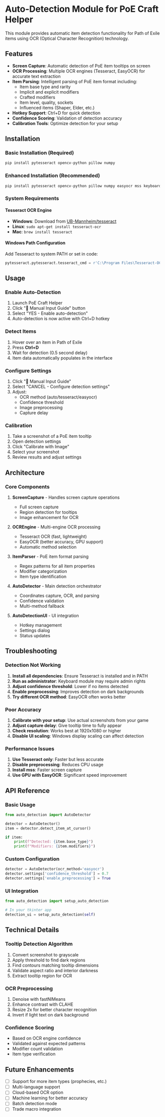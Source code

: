 # Auto-Detection Module for PoE Craft Helper

This module provides automatic item detection functionality for Path of Exile items using OCR (Optical Character Recognition) technology.

## Features

- **Screen Capture**: Automatic detection of PoE item tooltips on screen
- **OCR Processing**: Multiple OCR engines (Tesseract, EasyOCR) for accurate text extraction
- **Item Parsing**: Intelligent parsing of PoE item format including:
  - Item base type and rarity
  - Implicit and explicit modifiers
  - Crafted modifiers
  - Item level, quality, sockets
  - Influenced items (Shaper, Elder, etc.)
- **Hotkey Support**: Ctrl+D for quick detection
- **Confidence Scoring**: Validation of detection accuracy
- **Calibration Tools**: Optimize detection for your setup

## Installation

### Basic Installation (Required)
```bash
pip install pytesseract opencv-python pillow numpy
```

### Enhanced Installation (Recommended)
```bash
pip install pytesseract opencv-python pillow numpy easyocr mss keyboard
```

### System Requirements

#### Tesseract OCR Engine
- **Windows**: Download from [UB-Mannheim/tesseract](https://github.com/UB-Mannheim/tesseract/wiki)
- **Linux**: `sudo apt-get install tesseract-ocr`
- **Mac**: `brew install tesseract`

#### Windows Path Configuration
Add Tesseract to system PATH or set in code:
```python
pytesseract.pytesseract.tesseract_cmd = r'C:\Program Files\Tesseract-OCR\tesseract.exe'
```

## Usage

### Enable Auto-Detection

1. Launch PoE Craft Helper
2. Click "📝 Manual Input Guide" button
3. Select "YES - Enable auto-detection"
4. Auto-detection is now active with Ctrl+D hotkey

### Detect Items

1. Hover over an item in Path of Exile
2. Press **Ctrl+D**
3. Wait for detection (0.5 second delay)
4. Item data automatically populates in the interface

### Configure Settings

1. Click "📝 Manual Input Guide"
2. Select "CANCEL - Configure detection settings"
3. Adjust:
   - OCR method (auto/tesseract/easyocr)
   - Confidence threshold
   - Image preprocessing
   - Capture delay

### Calibration

1. Take a screenshot of a PoE item tooltip
2. Open detection settings
3. Click "Calibrate with Image"
4. Select your screenshot
5. Review results and adjust settings

## Architecture

### Core Components

1. **ScreenCapture** - Handles screen capture operations
   - Full screen capture
   - Region detection for tooltips
   - Image enhancement for OCR

2. **OCREngine** - Multi-engine OCR processing
   - Tesseract OCR (fast, lightweight)
   - EasyOCR (better accuracy, GPU support)
   - Automatic method selection

3. **ItemParser** - PoE item format parsing
   - Regex patterns for all item properties
   - Modifier categorization
   - Item type identification

4. **AutoDetector** - Main detection orchestrator
   - Coordinates capture, OCR, and parsing
   - Confidence validation
   - Multi-method fallback

5. **AutoDetectionUI** - UI integration
   - Hotkey management
   - Settings dialog
   - Status updates

## Troubleshooting

### Detection Not Working

1. **Install all dependencies**: Ensure Tesseract is installed and in PATH
2. **Run as administrator**: Keyboard module may require admin rights
3. **Adjust confidence threshold**: Lower if no items detected
4. **Enable preprocessing**: Improves detection on dark backgrounds
5. **Try different OCR method**: EasyOCR often works better

### Poor Accuracy

1. **Calibrate with your setup**: Use actual screenshots from your game
2. **Adjust capture delay**: Give tooltip time to fully appear
3. **Check resolution**: Works best at 1920x1080 or higher
4. **Disable UI scaling**: Windows display scaling can affect detection

### Performance Issues

1. **Use Tesseract only**: Faster but less accurate
2. **Disable preprocessing**: Reduces CPU usage
3. **Install mss**: Faster screen capture
4. **Use GPU with EasyOCR**: Significant speed improvement

## API Reference

### Basic Usage
```python
from auto_detection import AutoDetector

detector = AutoDetector()
item = detector.detect_item_at_cursor()

if item:
    print(f"Detected: {item.base_type}")
    print(f"Modifiers: {item.modifiers}")
```

### Custom Configuration
```python
detector = AutoDetector(ocr_method='easyocr')
detector.settings['confidence_threshold'] = 0.7
detector.settings['enable_preprocessing'] = True
```

### UI Integration
```python
from auto_detection import setup_auto_detection

# In your tkinter app
detection_ui = setup_auto_detection(self)
```

## Technical Details

### Tooltip Detection Algorithm
1. Convert screenshot to grayscale
2. Apply threshold to find dark regions
3. Find contours matching tooltip dimensions
4. Validate aspect ratio and interior darkness
5. Extract tooltip region for OCR

### OCR Preprocessing
1. Denoise with fastNlMeans
2. Enhance contrast with CLAHE
3. Resize 2x for better character recognition
4. Invert if light text on dark background

### Confidence Scoring
- Based on OCR engine confidence
- Validated against expected patterns
- Modifier count validation
- Item type verification

## Future Enhancements

- [ ] Support for more item types (prophecies, etc.)
- [ ] Multi-language support
- [ ] Cloud-based OCR option
- [ ] Machine learning for better accuracy
- [ ] Batch detection mode
- [ ] Trade macro integration